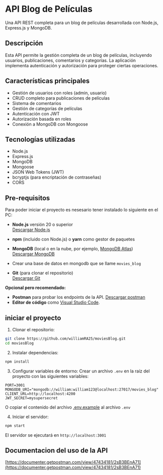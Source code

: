 # API Blog de Películas

Una API REST completa para un blog de películas desarrollada con Node.js, Express.js y MongoDB.

## Descripción

Esta API permite la gestión completa de un blog de películas, incluyendo usuarios, publicaciones, comentarios y categorías. La aplicación implementa autenticación y autorización para proteger ciertas operaciones.

## Características principales

- Gestión de usuarios con roles (admin, usuario)
- CRUD completo para publicaciones de películas
- Sistema de comentarios
- Gestión de categorías de películas
- Autenticación con JWT
- Autorización basada en roles
- Conexión a MongoDB con Mongoose

## Tecnologías utilizadas

- Node.js
- Express.js
- MongoDB
- Mongoose
- JSON Web Tokens (JWT)
- bcryptjs (para encriptación de contraseñas)
- CORS

## Pre-requisitos 

Para poder iniciar el proyecto es nesesario tener instalado lo siguiente en el PC:  

- **Node.js** versión 20 o superior  
  [Descargar Node.js](https://nodejs.org/es/download)  

- **npm** (incluido con Node.js) o **yarn** como gestor de paquetes  

- **MongoDB** (local o en la nube, por ejemplo, [MongoDB Atlas](https://www.mongodb.com/cloud/atlas))  
  [Descargar MongoDB](https://www.mongodb.com/try/download/community)  

- Crear una base de datos en mongodb que se llame `movies_blog` 

- **Git** (para clonar el repositorio)  
  [Descargar Git](https://git-scm.com/downloads)  

**Opcional pero recomendado:**  
- **Postman** para probar los endpoints de la API. [Descargar postman](https://www.postman.com/downloads/)  
- **Editor de código** como [Visual Studio Code](https://code.visualstudio.com/).  



## iniciar el proyecto

1. Clonar el repositorio:
```bash
git clone https://github.com/williamRA25/moviesBlog.git
cd moviesBlog
```

2. Instalar dependencias:
```bash
npm install
```

3. Configurar variables de entorno:
Crear un archivo `.env` en la raíz del proyecto con las siguientes variables:

```
PORT=3001
MONGODB_URI="mongodb://william:william123@localhost:27017/movies_blog"
CLIENT_URL=http://localhost:4200
JWT_SECRET=mysupersecret
```
O copiar el contenido del archivo [.env.example](./.env.example) al archivo `.env`

4. Iniciar el servidor:
```bash
npm start
```

El servidor se ejecutará en `http://localhost:3001`

## Documentacion del uso de la API
[https://documenter.getpostman.com/view/47434181/2sB3BEnA71](https://documenter.getpostman.com/view/47434181/2sB3BEnA71)